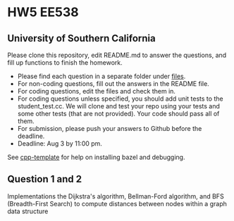 # HW5 EE538
## University of Southern California

Please clone this repository, edit README.md to answer the questions, and fill up functions to finish the homework.

- Please find each question in a separate folder under [files](/files).
- For non-coding questions, fill out the answers in the README file.
- For coding questions, edit the files and check them in.
- For coding questions unless specified, you should add unit tests to the student_test.cc. We will clone and test your repo using your tests and some other tests (that are not provided). Your code should pass all of them.
- For submission, please push your answers to Github before the deadline.
- Deadline: Aug 3 by 11:00 pm.

See [cpp-template](https://github.com/ourarash/cpp-template) for help on installing bazel and debugging.

## Question  1 and 2
Implementations the Dijkstra's algorithm, Bellman-Ford algorithm, and BFS (Breadth-First Search) to compute distances between nodes within a graph data structure
